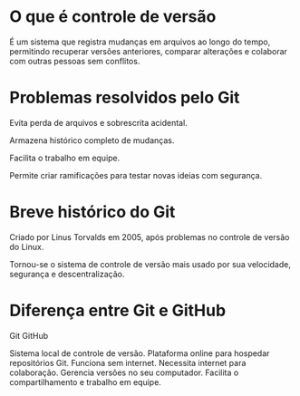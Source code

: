 # O que é controle de versão

 É um sistema que registra mudanças em arquivos ao longo do tempo, permitindo recuperar versões anteriores, comparar alterações e colaborar com outras pessoas sem conflitos.


# Problemas resolvidos pelo Git

 Evita perda de arquivos e sobrescrita acidental.

 Armazena histórico completo de mudanças.

 Facilita o trabalho em equipe.

 Permite criar ramificações para testar novas ideias com segurança.

# Breve histórico do Git

 Criado por Linus Torvalds em 2005, após problemas no controle de versão do Linux.

 Tornou-se o sistema de controle de versão mais usado por sua velocidade, segurança e descentralização.

# Diferença entre Git e GitHub

 Git	GitHub

 Sistema local de controle de versão.	Plataforma online para hospedar repositórios Git.
 Funciona sem internet.	Necessita internet para colaboração.
 Gerencia versões no seu computador.	Facilita o compartilhamento e trabalho em equipe.